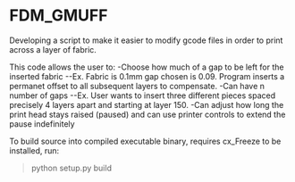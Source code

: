 # FDM_GMUFF
Developing a script to make it easier to modify gcode files in order to print across a layer of fabric.

This code allows the user to:
-Choose how much of a gap to be left for the inserted fabric
  --Ex. Fabric is 0.1mm gap chosen is 0.09. Program inserts a permanet offset to all subsequent layers to compensate.
-Can have n number of gaps
  --Ex. User wants to insert three different pieces spaced precisely 4 layers apart and starting at layer 150.
-Can adjust how long the print head stays raised (paused) and can use printer controls to extend the pause indefinitely

To build source into compiled executable binary, requires cx_Freeze to be installed, run:
>python setup.py build
